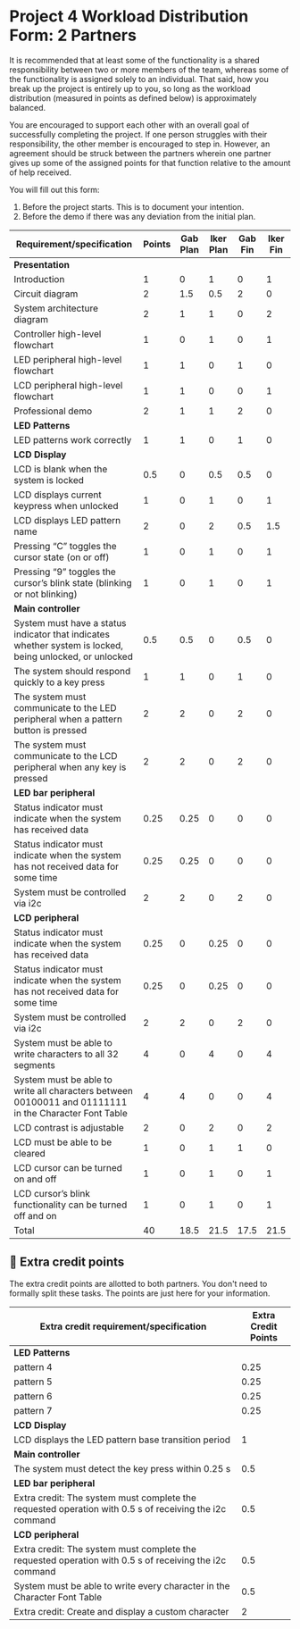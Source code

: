# Project 4 Workload Distribution Form: 2 Partners

It is recommended that at least some of the functionality is a shared responsibility between two or more members of the team, whereas some of the functionality is assigned solely to an individual. That said, how you break up the project is entirely up to you, so long as the workload distribution (measured in points as defined below) is approximately balanced.

You are encouraged to support each other with an overall goal of successfully completing the project. If one person struggles with their responsibility, the other member is encouraged to step in. However, an agreement should be struck between the partners wherein one partner gives up some of the assigned points for that function relative to the amount of help received.  

You will fill out this form:
1. Before the project starts. This is to document your intention. 
2. Before the demo if there was any deviation from the initial plan.

| Requirement/specification                                                                                | Points | Gab Plan  | Iker Plan | Gab Fin   | Iker Fin  |
|----------------------------------------------------------------------------------------------------------|--------|-----------|-----------|-----------|-----------|
| **Presentation**                                                                                         |        |           |           |           |           |
| Introduction                                                                                             | 1      | 0         | 1         | 0         | 1         |
| Circuit diagram                                                                                          | 2      | 1.5       | 0.5       | 2         | 0         |
| System architecture diagram                                                                              | 2      | 1         | 1         | 0         | 2         |
| Controller high-level flowchart                                                                          | 1      | 0         | 1         | 0         | 1         |
| LED peripheral high-level flowchart                                                                      | 1      | 1         | 0         | 1         | 0         |
| LCD peripheral high-level flowchart                                                                      | 1      | 1         | 0         | 0         | 1         |
| Professional demo                                                                                        | 2      | 1         | 1         | 2         | 0         |
| **LED Patterns**                                                                                         |        |           |           |           |           |
| LED patterns work correctly                                                                              | 1      | 1         | 0         | 1         | 0         |
| **LCD Display**                                                                                          |        |           |           |           |           |
| LCD is blank when the system is locked                                                                   | 0.5    | 0         | 0.5       | 0.5       | 0         |
| LCD displays current keypress when unlocked                                                              | 1      | 0         | 1         | 0         | 1         |
| LCD displays  LED pattern name                                                                           | 2      | 0         | 2         | 0.5       | 1.5       |
| Pressing “C” toggles the cursor state (on or off)                                                        | 1      | 0         | 1         | 0         | 1         |
| Pressing “9” toggles the cursor’s blink state (blinking or not blinking)                                 | 1      | 0         | 1         | 0         | 1         |
| **Main controller**                                                                                      |        |           |           |           |           |
| System must have a status indicator that indicates whether system is locked, being unlocked, or unlocked | 0.5    | 0.5       | 0         | 0.5       | 0         |
| The system should respond quickly to a key press                                                         | 1      | 1         | 0         | 1         | 0         |
| The system must communicate to the LED peripheral when a pattern button is pressed                       | 2      | 2         | 0         | 2         | 0         |
| The system must communicate to the LCD peripheral when any key is pressed                                | 2      | 2         | 0         | 2         | 0         |
| **LED bar peripheral**                                                                                   |        |           |           |           |           |
| Status indicator must indicate when the system has received data                                         | 0.25   | 0.25      | 0         | 0         | 0         |
| Status indicator must indicate when the system has not received data for some time                       | 0.25   | 0.25      | 0         | 0         | 0         |
| System must be controlled via i2c                                                                        | 2      | 2         | 0         | 2         | 0         |
| **LCD peripheral**                                                                                       |        |           |           |           |           |
| Status indicator must indicate when the system has received data                                         | 0.25   | 0         | 0.25      | 0         | 0         |
| Status indicator must indicate when the system has not received data for some time                       | 0.25   | 0         | 0.25      | 0         | 0         |
| System must be controlled via i2c                                                                        | 2      | 2         | 0         | 2         | 0         |
| System must be able to write characters to all 32 segments                                               | 4      | 0         | 4         | 0         | 4         |
| System must be able to write all characters between 00100011 and 01111111 in the Character Font Table    | 4      | 4         | 0         | 0         | 4         |
| LCD contrast is adjustable                                                                               | 2      | 0         | 2         | 0         | 2         |
| LCD must be able to be cleared                                                                           | 1      | 0         | 1         | 1         | 0         |
| LCD cursor can be turned on and off                                                                      | 1      | 0         | 1         | 0         | 1         |
| LCD cursor’s blink functionality can be turned off and on                                                | 1      | 0         | 1         | 0         | 1         |
| Total                                                                                                    | 40     | 18.5      | 21.5      | 17.5      | 21.5      |


## 🚀 Extra credit points
The extra credit points are allotted to both partners. You don't need to formally split these tasks. The points are just here for your information.

| Extra credit requirement/specification                                                                   | Extra Credit Points |
|----------------------------------------------------------------------------------------------------------|---------------------|
| **LED Patterns**                                                                                         |                     |
| pattern 4                                                                                                | 0.25                |
| pattern 5                                                                                                | 0.25                |
| pattern 6                                                                                                | 0.25                |
| pattern 7                                                                                                | 0.25                |
| **LCD Display**                                                                                          |                     |
| LCD displays the LED pattern base transition period                                                      | 1                   |
| **Main controller**                                                                                      |                     |
| The system must detect the key press within 0.25 s                                                       | 0.5                 |
| **LED bar peripheral**                                                                                   |                     |
| Extra credit: The system must complete the requested operation with 0.5 s of receiving the i2c command   | 0.5                 |
| **LCD peripheral**                                                                                       |                     |
| Extra credit: The system must complete the requested operation with 0.5 s of receiving the i2c command   | 0.5                 |
| System must be able to write every character in the Character Font Table                                 | 0.5                 |
| Extra credit: Create and display a custom character                                                      | 2                   |
